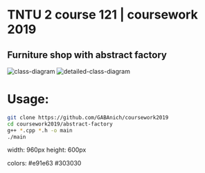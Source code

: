 # TNTU 2 course 121 | coursework 2019

## Furniture shop with abstract factory

![class-diagram](https://i.ibb.co/b39jGNx/class-diagram.png)
![detailed-class-diagram](https://i.ibb.co/wrhVNYr/detailed-class-diagram.png)

# Usage:
```bash
git clone https://github.com/GABAnich/coursework2019
cd coursework2019/abstract-factory
g++ *.cpp *.h -o main
./main
```

width: 960px
height: 600px

colors: #e91e63 #303030